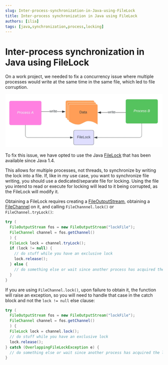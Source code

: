 ```yaml
---
slug: Inter-process-synchronization-in-Java-using-FileLock
title: Inter-process synchronization in Java using FileLock
authors: [ilia]
tags: [java,synchronization,process,locking]
---
```


# Inter-process synchronization in Java using FileLock

On a work project, we needed to fix a concurrency issue where multiple processes would write at the same time in the same file, which led to file corruption.

![2 processes synchronize their writes on data using a FileLock](./filelock.webp)

To fix this issue, we have opted to use the Java [FileLock](https://docs.oracle.com/javase/8/docs/api/java/nio/channels/FileLock.html) that has been available since Java 1.4.

This allows for multiple processes, not threads, to synchronize by writing the lock into a file. If, like in my use case, you want to synchronize file writing, you should use a dedicated/separate file for locking. Using the file you intend to read or execute for locking will lead to it being corrupted, as the FileLock will modify it.

Obtaining a FileLock requires creating a [FileOutputStream](https://docs.oracle.com/javase/8/docs/api/java/io/FileOutputStream.html), obtaining a [FileChannel](https://docs.oracle.com/javase/8/docs/api/index.html?java/nio/channels/FileChannel.html) on it, and calling `FileChannnel.lock()` or `FileChannel.tryLock()`:

```java
try (
  FileOutputStream fos = new FileOutputStream("lockFile");
  FileChannel channel = fos.getChannel()
  ) {
  FileLock lock = channel.tryLock();
  if (lock != null) {
    // do stuff while you have an exclusive lock
    lock.release();
  } else {
    // do something else or wait since another process has acquired the lock
  }
}
```

If you are using `FileChannel.lock()`, upon failure to obtain it, the function will raise an exception, so you will need to handle that case in the catch block and not the `lock != null` else clause:

```java
try (
  FileOutputStream fos = new FileOutputStream("lockFile");
  FileChannel channel = fos.getChannel()
  ) {
  FileLock lock = channel.lock();
  // do stuff while you have an exclusive lock
  lock.release();
} catch (OverlappingFileLockException e) {
  // do something else or wait since another process has acquired the lock
}
```